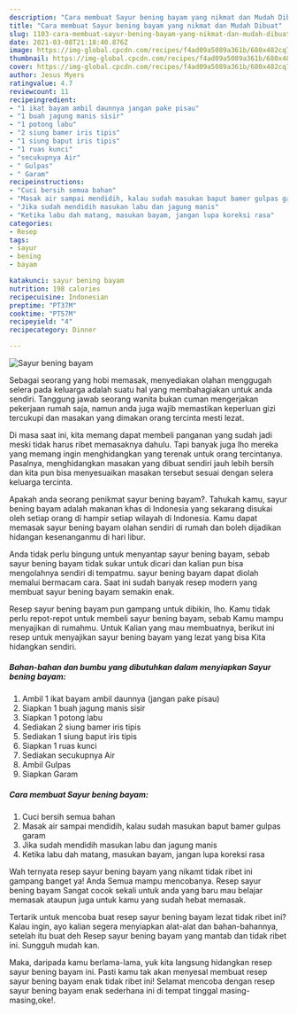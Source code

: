 ```yaml
---
description: "Cara membuat Sayur bening bayam yang nikmat dan Mudah Dibuat"
title: "Cara membuat Sayur bening bayam yang nikmat dan Mudah Dibuat"
slug: 1103-cara-membuat-sayur-bening-bayam-yang-nikmat-dan-mudah-dibuat
date: 2021-03-08T21:18:40.876Z
image: https://img-global.cpcdn.com/recipes/f4ad09a5089a361b/680x482cq70/sayur-bening-bayam-foto-resep-utama.jpg
thumbnail: https://img-global.cpcdn.com/recipes/f4ad09a5089a361b/680x482cq70/sayur-bening-bayam-foto-resep-utama.jpg
cover: https://img-global.cpcdn.com/recipes/f4ad09a5089a361b/680x482cq70/sayur-bening-bayam-foto-resep-utama.jpg
author: Jesus Myers
ratingvalue: 4.7
reviewcount: 11
recipeingredient:
- "1 ikat bayam ambil daunnya jangan pake pisau"
- "1 buah jagung manis sisir"
- "1 potong labu"
- "2 siung bamer iris tipis"
- "1 siung baput iris tipis"
- "1 ruas kunci"
- "secukupnya Air"
- " Gulpas"
- " Garam"
recipeinstructions:
- "Cuci bersih semua bahan"
- "Masak air sampai mendidih, kalau sudah masukan baput bamer gulpas garam"
- "Jika sudah mendidih masukan labu dan jagung manis"
- "Ketika labu dah matang, masukan bayam, jangan lupa koreksi rasa"
categories:
- Resep
tags:
- sayur
- bening
- bayam

katakunci: sayur bening bayam 
nutrition: 198 calories
recipecuisine: Indonesian
preptime: "PT37M"
cooktime: "PT57M"
recipeyield: "4"
recipecategory: Dinner

---
```



![Sayur bening bayam](https://img-global.cpcdn.com/recipes/f4ad09a5089a361b/680x482cq70/sayur-bening-bayam-foto-resep-utama.jpg)

Sebagai seorang yang hobi memasak, menyediakan olahan menggugah selera pada keluarga adalah suatu hal yang membahagiakan untuk anda sendiri. Tanggung jawab seorang  wanita bukan cuman mengerjakan pekerjaan rumah saja, namun anda juga wajib memastikan keperluan gizi tercukupi dan masakan yang dimakan orang tercinta mesti lezat.

Di masa  saat ini, kita memang dapat membeli panganan yang sudah jadi meski tidak harus ribet memasaknya dahulu. Tapi banyak juga lho mereka yang memang ingin menghidangkan yang terenak untuk orang tercintanya. Pasalnya, menghidangkan masakan yang dibuat sendiri jauh lebih bersih dan kita pun bisa menyesuaikan masakan tersebut sesuai dengan selera keluarga tercinta. 



Apakah anda seorang penikmat sayur bening bayam?. Tahukah kamu, sayur bening bayam adalah makanan khas di Indonesia yang sekarang disukai oleh setiap orang di hampir setiap wilayah di Indonesia. Kamu dapat memasak sayur bening bayam olahan sendiri di rumah dan boleh dijadikan hidangan kesenanganmu di hari libur.

Anda tidak perlu bingung untuk menyantap sayur bening bayam, sebab sayur bening bayam tidak sukar untuk dicari dan kalian pun bisa mengolahnya sendiri di tempatmu. sayur bening bayam dapat diolah memalui bermacam cara. Saat ini sudah banyak resep modern yang membuat sayur bening bayam semakin enak.

Resep sayur bening bayam pun gampang untuk dibikin, lho. Kamu tidak perlu repot-repot untuk membeli sayur bening bayam, sebab Kamu mampu menyajikan di rumahmu. Untuk Kalian yang mau membuatnya, berikut ini resep untuk menyajikan sayur bening bayam yang lezat yang bisa Kita hidangkan sendiri.

<!--inarticleads1-->

##### Bahan-bahan dan bumbu yang dibutuhkan dalam menyiapkan Sayur bening bayam:

1. Ambil 1 ikat bayam ambil daunnya (jangan pake pisau)
1. Siapkan 1 buah jagung manis sisir
1. Siapkan 1 potong labu
1. Sediakan 2 siung bamer iris tipis
1. Sediakan 1 siung baput iris tipis
1. Siapkan 1 ruas kunci
1. Sediakan secukupnya Air
1. Ambil  Gulpas
1. Siapkan  Garam




<!--inarticleads2-->

##### Cara membuat Sayur bening bayam:

1. Cuci bersih semua bahan
1. Masak air sampai mendidih, kalau sudah masukan baput bamer gulpas garam
1. Jika sudah mendidih masukan labu dan jagung manis
1. Ketika labu dah matang, masukan bayam, jangan lupa koreksi rasa




Wah ternyata resep sayur bening bayam yang nikamt tidak ribet ini gampang banget ya! Anda Semua mampu mencobanya. Resep sayur bening bayam Sangat cocok sekali untuk anda yang baru mau belajar memasak ataupun juga untuk kamu yang sudah hebat memasak.

Tertarik untuk mencoba buat resep sayur bening bayam lezat tidak ribet ini? Kalau ingin, ayo kalian segera menyiapkan alat-alat dan bahan-bahannya, setelah itu buat deh Resep sayur bening bayam yang mantab dan tidak ribet ini. Sungguh mudah kan. 

Maka, daripada kamu berlama-lama, yuk kita langsung hidangkan resep sayur bening bayam ini. Pasti kamu tak akan menyesal membuat resep sayur bening bayam enak tidak ribet ini! Selamat mencoba dengan resep sayur bening bayam enak sederhana ini di tempat tinggal masing-masing,oke!.

